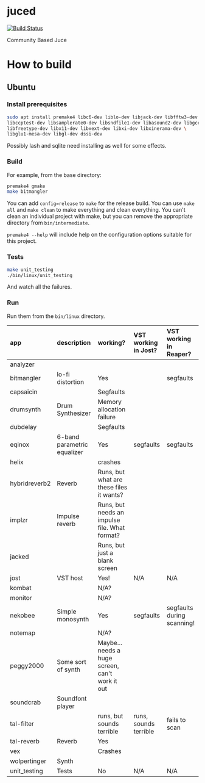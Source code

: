 juced
=====

[![Build Status](https://travis-ci.org/kunitoki/juced.svg)](https://travis-ci.org/kunitoki/juced)

Community Based Juce

How to build
============

## Ubuntu ##

### Install prerequisites ###

```sh
sudo apt install premake4 libc6-dev liblo-dev libjack-dev libfftw3-dev \
libccptest-dev libsamplerate0-dev libsndfile1-dev libasound2-dev libgcc-9-dev \
libfreetype-dev libx11-dev libxext-dev libxi-dev libxinerama-dev \
libglu1-mesa-dev libgl-dev dssi-dev
```

Possibly lash and sqlite need installing as well for some effects.

### Build ###

For example, from the base directory:

```sh
premake4 gmake
make bitmangler
```

You can add `config=release` to `make` for the release build. You can use
`make all` and `make clean` to make everything and clean everything.
You can't clean an individual project with make, but you can remove the
appropriate directory from `bin/intermediate`.

`premake4 --help` will include help on the configuration options suitable for
this project.

### Tests ###

```sh
make unit_testing
./bin/linux/unit_testing
```

And watch all the failures.

### Run ###

Run them from the `bin/linux` directory.

| app | description | working? | VST working in Jost? | VST working in Reaper? |
| :-- | :-- | :-- | :-- | :-- |
| analyzer | | | | |
| bitmangler | lo-fi distortion | Yes | | segfaults |
| capsaicin | | Segfaults | | |
| drumsynth | Drum Synthesizer | Memory allocation failure | | |
| dubdelay | | Segfaults | | |
| eqinox | 6-band parametric equalizer | Yes | segfaults | segfaults |
| helix | | crashes | | |
| hybridreverb2 | Reverb | Runs, but what are these files it wants? | | |
| implzr | Impulse reverb | Runs, but needs an impulse file. What format? | | |
| jacked | | Runs, but just a blank screen | | |
| jost | VST host | Yes! | N/A | N/A |
| kombat | | N/A? | | |
| monitor | | N/A? | | |
| nekobee | Simple monosynth | Yes | segfaults | segfaults during scanning! |
| notemap | | N/A? | | |
| peggy2000 | Some sort of synth | Maybe... needs a huge screen, can't work it out | | |
| soundcrab | Soundfont player | | | |
| tal-filter | | runs, but sounds terrible | runs, sounds terrible | fails to scan |
| tal-reverb | Reverb | Yes | | |
| vex | | Crashes | | |
| wolpertinger | Synth | | | |
| unit_testing | Tests | No | N/A | N/A |
